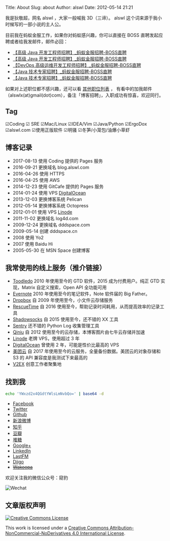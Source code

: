 Title: About
Slug: about
Author: alswl
Date: 2012-05-14 21:21

我是狄敬超，网名 alswl ，大家一般喊我 3D（三谛）。
alswl 这个词来源于我小时候写的一部小说的主人公。

目前我在蚂蚁金服工作，如果你对蚂蚁感兴趣，你可以直接在 BOSS 直聘发起应聘或者给我发邮件，邮件必回：

*   [【高级 Java 开发工程师招聘】_蚂蚁金服招聘-BOSS直聘](https://www.zhipin.com/job_detail/83472999a97c4f061HR_2Ny-Fls~.html)
*   [【高级 Java 开发工程师招聘】_蚂蚁金服招聘-BOSS直聘](https://www.zhipin.com/job_detail/33a712ef5b779d361HR_2Ny-EFQ~.html)
*   [【DevOps 高级运维开发工程师招聘】_蚂蚁金服招聘-BOSS直聘](https://www.zhipin.com/job_detail/99115cff2794b4f11HR_2Ny8GFs~.html)
*   [【Java 技术专家招聘】_蚂蚁金服招聘-BOSS直聘](https://www.zhipin.com/job_detail/a49d22de3563c48b1HR_2d65EFE~.html)
*   [【Java 技术专家招聘】_蚂蚁金服招聘-BOSS直聘](https://www.zhipin.com/job_detail/e1734cf7f992dece1HR_2d6-EVo~.html)


如果对上述职位都不感兴趣，还可以看 [其他职位列表](https://job.alibaba.com/zhaopin/index.htm) ，
有看中的加我邮件（alswlx(at)gmail(dot)com），备注「博客招聘」，入职成功有惊喜，欢迎同行。


## Tag

☑Coding ☑ SRE ☑Mac/Linux ☑IDEA/Vim ☑Java/Python ☑ErgoDox ☑alswl.com ☑使用正版软件 ☑明骚 ☑冬笋/小笼包/油爆小草虾


## 博客记录

*   2017-08-13 使用 Coding 提供的 Pages 服务
*   2016-09-21 更换域名 blog.alswl.com
*   2016-04-26 使用 HTTPS
*   2016-04-25 使用 AWS
*   2014-12-23 使用 GitCafe 提供的 Pages 服务
*   2014-01-24 使用 VPS [DigitalOcean](https://www.digitalocean.com/?refcode=7f0f1462316f)
*   2013-12-03 更换博客系统 Pelican
*   2012-05-14 更换博客系统 Octopress
*   2012-01-01 使用 VPS [Linode](https://www.linode.com/?r=7e51a136a0eca06c5f6474373f616bbdaa2b5b6c)
*   2011-11-02 更换域名 log4d.com
*   2009-12-24 更换域名 dddspace.com
*   2009-05-14 创建 dddspace.cn
*   2008 使用 Yo2
*   2007 使用 Baidu Hi
*   2005-05-30 在 MSN Space 创建博客


## 我常使用的线上服务（推介链接）

*   [Toodledo](http://www.toodledo.com/index.php?ref=td4d1aebdd0f59e)
    2010 年使用至今的 GTD 软件，2015 成为付费用户。纯正 GTD 实现，Matrix 自定义搜索，Open API 全功能可用
*   [Evernote](https://www.evernote.com/referral/Registration.action?sig=9035c924a08140f7f5de825e5d69770fdcbe64ec51230f3d7df091c72628a2d7&uid=3580216)
    2010 年使用至今的笔记软件，Note 软件届的 Big Father。
*   [Dropbox](http://db.tt/vQqCGcl)
    自 2009 年使用至今，小文件云存储服务
*   [RescueTime](https://www.rescuetime.com/ref/1328871)
    自 2016 使用至今，帮助记录时间耗用，从而提高效率的记录工具
*   [Shadowsocks](https://portal.shadowsocks.to/aff.php?aff=4215)
    自 2015 使用至今，还不错的 XX 工具
*   [Sentry](https://getsentry.com/signup/r_D1W_/) 还不错的 Python Log 收集管理工具
*   [Qiniu](https://portal.qiniu.com/signup?code=3lktq7rq4uhxs)
    自 2012 使用至今的云存储，本博客图片由七牛云存储并加速
*   [Linode](http://www.linode.com/?r=7e51a136a0eca06c5f6474373f616bbdaa2b5b6c)
    老牌 VPS，使用超过 3 年
*   [DigitalOcean](https://www.digitalocean.com/?refcode=7f0f1462316f)
    曾使用 2 年，可能是性价比最高的 VPS
*   [美团云](https://www.mtyun.com/r/96cede1251)
    自 2017 年使用至今的云服务，全量备份数据。美团云的对象存储和 S3 的 API 兼容度是我测试下来最高的
*   [V2EX](http://www.v2ex.com/?r=alswl) 创意工作者聚集地


## 找到我

``` bash
echo 'YWxzd2x4QGdtYWlsLmNvbQo=' | base64 -d
```

*   [Facebook](https://www.facebook.com/alswl)
*   [Twitter](https://twitter.com/alswl/)
*   [Github](https://github.com/alswl/)
*   [新浪微博](http://weibo.com/alswlx)
*   [知乎](https://www.zhihu.com/people/alswl)
*   [豆瓣](http://www.douban.com/people/alswl/)
*   [堆糖](https://www.duitang.com/people/?user_id=1723564092)
*   [Google+](https://plus.google.com/+JasonTi?hl=zh_cn)
*   [LinkedIn](https://www.linkedin.com/in/jason-di-b4883928/)
*   [LastFM](http://cn.last.fm/user/alswl)
*   [Diigo](https://www.diigo.com/profile/alswlx)
*   <del>[Wakoopa](http://social.wakoopa.com/alswl)</del>

欢迎关注我的微信公众号：窥豹

![Wechat](https://4ocf5n.dijingchao.com/upload_dropbox/201605/qrcode_for_gh_17e2f9c2caa4_258.jpg)


## 文章版权声明

[![Creative Commons License](https://4ocf5n.dijingchao.com/upload_dropbox/temp/cc-by-nc-nd.png)](http://creativecommons.org/licenses/by-nc-nd/4.0/)

This work is licensed under a [Creative Commons Attribution-NonCommercial-NoDerivatives 4.0 International License](http://creativecommons.org/licenses/by-nc-nd/4.0/).

